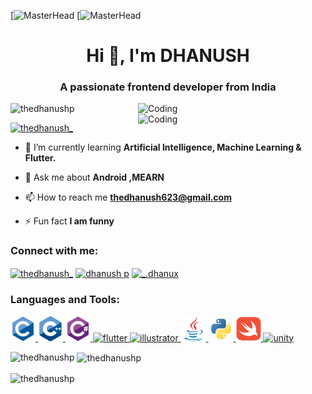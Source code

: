 [![MasterHead](https://media1.giphy.com/headers/monstercat/LQnX59nHBsOV.gif)
[![MasterHead](https://digitaledgetech.in/images/Banner_03.gif)
<h1 align="center">Hi 👋, I'm DHANUSH</h1>
<h3 align="center">A passionate frontend developer from India</h3>
<img align="right" alt="Coding" width="300" src="https://www.lambdatest.com/resources/images/news24.gif"> 
<img align="right" alt="Coding" width="300" src="https://media.tenor.com/-UygBh3nnfEAAAAC/coding.gif">
<p align="left"> <img src="https://komarev.com/ghpvc/?username=thedhanushp&label=Profile%20views&color=0e75b6&style=flat" alt="thedhanushp" /> </p>

<p align="left"> <a href="https://twitter.com/thedhanush_" target="blank"><img src="https://img.shields.io/twitter/follow/thedhanush_?logo=twitter&style=for-the-badge" alt="thedhanush_" /></a> </p>

- 🌱 I’m currently learning **Artificial Intelligence, Machine Learning & Flutter.**

- 💬 Ask me about **Android ,MEARN**

- 📫 How to reach me **thedhanush623@gmail.com**

- ⚡ Fun fact **I am funny**

<h3 align="left">Connect with me:</h3>
<p align="left">
<a href="https://twitter.com/thedhanush_" target="blank"><img align="center" src="https://raw.githubusercontent.com/rahuldkjain/github-profile-readme-generator/master/src/images/icons/Social/twitter.svg" alt="thedhanush_" height="30" width="40" /></a>
<a href="https://linkedin.com/in/dhanush p" target="blank"><img align="center" src="https://raw.githubusercontent.com/rahuldkjain/github-profile-readme-generator/master/src/images/icons/Social/linked-in-alt.svg" alt="dhanush p" height="30" width="40" /></a>
<a href="https://instagram.com/_.dhanux" target="blank"><img align="center" src="https://raw.githubusercontent.com/rahuldkjain/github-profile-readme-generator/master/src/images/icons/Social/instagram.svg" alt="_.dhanux" height="30" width="40" /></a>
</p>

<h3 align="left">Languages and Tools:</h3>
<p align="left"> <a href="https://www.cprogramming.com/" target="_blank" rel="noreferrer"> <img src="https://raw.githubusercontent.com/devicons/devicon/master/icons/c/c-original.svg" alt="c" width="40" height="40"/> </a> <a href="https://www.w3schools.com/cpp/" target="_blank" rel="noreferrer"> <img src="https://raw.githubusercontent.com/devicons/devicon/master/icons/cplusplus/cplusplus-original.svg" alt="cplusplus" width="40" height="40"/> </a> <a href="https://www.w3schools.com/cs/" target="_blank" rel="noreferrer"> <img src="https://raw.githubusercontent.com/devicons/devicon/master/icons/csharp/csharp-original.svg" alt="csharp" width="40" height="40"/> </a> <a href="https://flutter.dev" target="_blank" rel="noreferrer"> <img src="https://www.vectorlogo.zone/logos/flutterio/flutterio-icon.svg" alt="flutter" width="40" height="40"/> </a> <a href="https://www.adobe.com/in/products/illustrator.html" target="_blank" rel="noreferrer"> <img src="https://www.vectorlogo.zone/logos/adobe_illustrator/adobe_illustrator-icon.svg" alt="illustrator" width="40" height="40"/> </a> <a href="https://www.java.com" target="_blank" rel="noreferrer"> <img src="https://raw.githubusercontent.com/devicons/devicon/master/icons/java/java-original.svg" alt="java" width="40" height="40"/> </a> <a href="https://www.python.org" target="_blank" rel="noreferrer"> <img src="https://raw.githubusercontent.com/devicons/devicon/master/icons/python/python-original.svg" alt="python" width="40" height="40"/> </a> <a href="https://developer.apple.com/swift/" target="_blank" rel="noreferrer"> <img src="https://raw.githubusercontent.com/devicons/devicon/master/icons/swift/swift-original.svg" alt="swift" width="40" height="40"/> </a> <a href="https://unity.com/" target="_blank" rel="noreferrer"> <img src="https://www.vectorlogo.zone/logos/unity3d/unity3d-icon.svg" alt="unity" width="40" height="40"/> </a> </p>

<p><img align="left" src="https://github-readme-stats.vercel.app/api/top-langs?username=thedhanushp&show_icons=true&locale=en&layout=compact" alt="thedhanushp" /></p>

<p>&nbsp;<img align="center" src="https://github-readme-stats.vercel.app/api?username=thedhanushp&show_icons=true&locale=en" alt="thedhanushp" /></p>

<p><img align="center" src="https://github-readme-streak-stats.herokuapp.com/?user=thedhanushp&" alt="thedhanushp" /></p>
